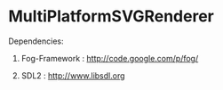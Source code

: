 MultiPlatformSVGRenderer
========================

Dependencies: 

1) Fog-Framework : http://code.google.com/p/fog/

2) SDL2 : http://www.libsdl.org
